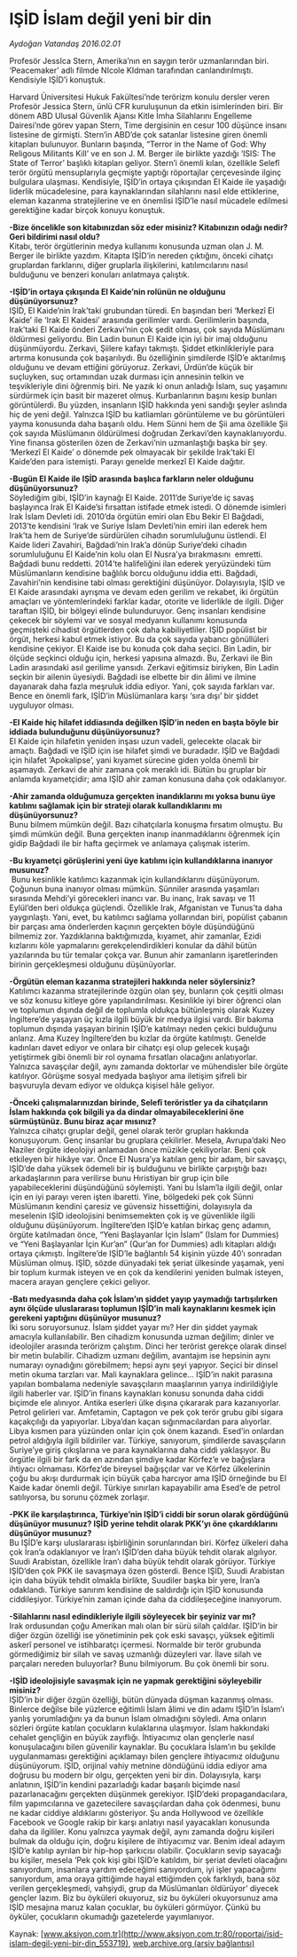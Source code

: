 # IŞİD İslam değil yeni bir din

*Aydoğan Vatandaş 2016.02.01*

<div class="pNewsDetailMainContent ctx_content" itemprop="articleBody">
 <p>
  Profesör JessIca Stern, Amerika’nın en saygın terör uzmanlarından biri. ‘Peacemaker’ adlı filmde NIcole KIdman tarafından canlandırılmıştı. Kendisiyle IŞİD’i konuştuk.
 </p>
 <p>
  Harvard Üniversitesi Hukuk Fakültesi’nde terörizm konulu dersler veren Profesör Jessica Stern, ünlü CFR kuruluşunun da etkin isimlerinden biri. Bir dönem ABD Ulusal Güvenlik Ajansı Kitle İmha Silahlarını Engelleme Dairesi’nde görev yapan Stern, Time dergisinin en cesur 100 düşünce insanı listesine de girmişti. Stern’in ABD’de çok satanlar listesine giren önemli kitapları bulunuyor. Bunların başında, “Terror in the Name of God: Why Religous Militants Kill’ ve en son J. M. Berger ile birlikte yazdığı ‘ISIS: The State of Terror’ başlıklı kitapları geliyor. Stern’i önemli kılan, özellikle Selefî terör örgütü mensuplarıyla geçmişte yaptığı röportajlar çerçevesinde ilginç bulgulara ulaşması. Kendisiyle, IŞİD’in ortaya çıkışından El Kaide ile yaşadığı liderlik mücadelesine, para kaynaklarından silahlarını nasıl elde ettiklerine, eleman kazanma stratejilerine ve en önemlisi IŞİD’le nasıl mücadele edilmesi gerektiğine kadar birçok konuyu konuştuk.
 </p>
 <p>
  <strong>
   -Bize öncelikle son kitabınızdan söz eder misiniz? Kitabınızın odağı nedir? Geri bildirimi nasıl oldu?
  </strong>
  <br/>
  Kitabı, terör örgütlerinin medya kullanımı konusunda uzman olan J. M. Berger ile birlikte yazdım. Kitapta IŞİD’in nereden çıktığını, önceki cihatçı gruplardan farklarını, diğer gruplarla ilişkilerini, katılımcılarını nasıl bulduğunu ve benzeri konuları anlatmaya çalıştık.
 </p>
 <p>
  <strong>
   -IŞİD’in ortaya çıkışında El Kaide’nin rolünün ne olduğunu düşünüyorsunuz?
  </strong>
  <br/>
  IŞİD, El Kaide’nin Irak’taki grubundan türedi. En başından beri ‘Merkezî El Kaide’ ile ‘Irak El Kaidesi’ arasında gerilimler vardı. Gerilimlerin başında, Irak’taki El Kaide önderi Zerkavi’nin çok şedit olması, çok sayıda Müslümanı öldürmesi geliyordu. Bin Ladin bunun El Kaide için iyi bir imaj olduğunu düşünmüyordu. Zerkavi, Şiilere kafayı takmıştı. Şiddet etkinlikleriyle para artırma konusunda çok başarılıydı. Bu özelliğinin şimdilerde IŞİD’e aktarılmış olduğunu ve devam ettiğini görüyoruz. Zerkavi, Ürdün’de küçük bir suçluyken, suç ortamından uzak durması için annesinin telkin ve teşvikleriyle dini öğrenmiş biri. Ne yazık ki onun anladığı İslam, suç yaşamını sürdürmek için basit bir mazeret olmuş. Kurbanlarının başını kesip bunları görüntülerdi. Bu yüzden, insanların IŞİD hakkında yeni sandığı şeyler aslında hiç de yeni değil. Yalnızca IŞİD bu katliamları görüntüleme ve bu görüntüleri yayma konusunda daha başarılı oldu. Hem Sünni hem de Şii ama özellikle Şii çok sayıda Müslümanın öldürülmesi doğrudan Zerkavi’den kaynaklanıyordu. Yine finansa gösterilen özen de Zerkavi’nin uzmanlaştığı başka bir şey. ‘Merkezî El Kaide’ o dönemde pek olmayacak bir şekilde Irak’taki El Kaide’den para istemişti. Parayı genelde merkezî El Kaide dağıtır.
 </p>
 <p>
  <strong>
   -Bugün El Kaide ile IŞİD arasında başlıca farkların neler olduğunu düşünüyorsunuz?
  </strong>
  <br/>
  Söylediğim gibi, IŞİD’in kaynağı El Kaide. 2011’de Suriye’de iç savaş başlayınca Irak El Kaide’si fırsattan istifade etmek istedi. O dönemde isimleri Irak İslam Devleti idi. 2010’da örgütün emiri olan Ebu Bekir El Bağdadi, 2013’te kendisini ‘Irak ve Suriye İslam Devleti’nin emiri ilan ederek hem Irak’ta hem de Suriye’de sürdürülen cihadın sorumluluğunu üstlendi. El Kaide lideri Zavahiri, Bağdadi’nin Irak’a dönüp Suriye’deki cihadın sorumluluğunu El Kaide’nin kolu olan El Nusra’ya bırakmasını  emretti. Bağdadi bunu reddetti. 2014’te halifeliğini ilan ederek yeryüzündeki tüm Müslümanların kendisine bağlılık borcu olduğunu iddia etti. Bağdadi, Zavahiri’nin kendisine tabi olması gerektiğini düşünüyor. Dolayısıyla, IŞİD ve El Kaide arasındaki ayrışma ve devam eden gerilim ve rekabet, iki örgütün amaçları ve yöntemlerindeki farklar kadar, otorite ve liderlikle de ilgili. Diğer taraftan IŞİD, bir bölgeyi elinde bulunduruyor. Genç insanları kendisine çekecek bir söylemi var ve sosyal medyanın kullanımı konusunda geçmişteki cihadist örgütlerden çok daha kabiliyetliler. IŞİD popülist bir örgüt, herkesi kabul etmek istiyor. Bu da çok sayıda yabancı gönüllüleri kendisine çekiyor. El Kaide ise bu konuda çok daha seçici. Bin Ladin, bir ölçüde seçkinci olduğu için, herkesi yapısına almazdı. Bu, Zerkavi ile Bin Ladin arasındaki asıl gerilime yansıdı. Zerkavi eğitimsiz biriyken, Bin Ladin seçkin bir ailenin üyesiydi. Bağdadi ise elbette bir din âlimi ve ilmine dayanarak daha fazla meşruluk iddia ediyor. Yani, çok sayıda farkları var. Bence en önemli fark, IŞİD’in Müslümanlara karşı ‘sıra dışı’ bir şiddet uyguluyor olması.
 </p>
 <p>
  <strong>
   -El Kaide hiç hilafet iddiasında değilken IŞİD’in neden en başta böyle bir iddiada bulunduğunu düşünüyorsunuz?
  </strong>
  <br/>
  El Kaide için hilafetin yeniden inşası uzun vadeli, gelecekte olacak bir amaçtı. Bağdadi ve IŞİD için ise hilafet şimdi ve buradadır. IŞİD ve Bağdadi için hilafet ‘Apokalipse’, yani kıyamet sürecine giden yolda önemli bir aşamaydı. Zerkavi de ahir zamana çok meraklı idi. Bütün bu gruplar bir anlamda kıyametçidir; ama IŞİD ahir zaman konusuna daha çok odaklanıyor.
 </p>
 <p>
  <strong>
   -Ahir zamanda olduğumuza gerçekten inandıklarını mı yoksa bunu üye katılımı sağlamak için bir strateji olarak kullandıklarını mı düşünüyorsunuz?
  </strong>
  <br/>
  Bunu bilmem mümkün değil. Bazı cihatçılarla konuşma fırsatım olmuştu. Bu şimdi mümkün değil. Buna gerçekten inanıp inanmadıklarını öğrenmek için gidip Bağdadi ile bir hafta geçirmek ve anlamaya çalışmak isterim.
 </p>
 <p>
  <strong>
   -Bu kıyametçi görüşlerini yeni üye katılımı için kullandıklarına inanıyor musunuz?
  </strong>
  <br/>
  <img alt="" src="http://web.archive.org/web/20160208060831im_/http://medya.aksiyon.com.tr//aksiyon/2016/02/02/574927.jpg "/>
  Bunu kesinlikle katılımcı kazanmak için kullandıklarını düşünüyorum. Çoğunun buna inanıyor olması mümkün. Sünniler arasında yaşamları sırasında Mehdi’yi görecekleri inancı var. Bu inanç, Irak savaşı ve 11 Eylül’den beri oldukça güçlendi. Özellikle Irak, Afganistan ve Tunus’ta daha yaygınlaştı. Yani, evet, bu katılımcı sağlama yollarından biri, popülist çabanın bir parçası ama önderlerden kaçının gerçekten böyle düşündüğünü bilmemiz zor. Yazdıklarına baktığımızda, kıyamet, ahir zamanlar, Ezidi kızlarını köle yapmalarını gerekçelendirdikleri konular da dâhil bütün yazılarında bu tür temalar çokça var. Bunun ahir zamanların işaretlerinden birinin gerçekleşmesi olduğunu düşünüyorlar.
 </p>
 <p>
  <strong>
   -Örgütün eleman kazanma stratejileri hakkında neler söylersiniz?
  </strong>
  <br/>
  Katılımcı kazanma stratejilerinde özgün olan şey, bunların çok çeşitli olması ve söz konusu kitleye göre yapılandırılması. Kesinlikle iyi birer öğrenci olan ve toplumun dışında değil de toplumla oldukça bütünleşmiş olarak Kuzey İngiltere’de yaşayan üç kızla ilgili büyük bir medya ilgisi vardı. Bir bakıma toplumun dışında yaşayan birinin IŞİD’e katılmayı neden çekici bulduğunu anlarız. Ama Kuzey İngiltere’den bu kızlar da örgüte katılmıştı. Genelde kadınları davet ediyor ve onlara bir cihatçı eşi olup gelecek kuşağı yetiştirmek gibi önemli bir rol oynama fırsatları olacağını anlatıyorlar. Yalnızca savaşçılar değil, aynı zamanda doktorlar ve mühendisler bile örgüte katılıyor. Görüşme sosyal medyada başlıyor ama iletişim şifreli bir başvuruyla devam ediyor ve oldukça kişisel hâle geliyor.
 </p>
 <p>
  <strong>
   -Önceki çalışmalarınızdan birinde, Selefî teröristler ya da cihatçıların İslam hakkında çok bilgili ya da dindar olmayabileceklerini öne sürmüştünüz. Bunu biraz açar mısınız?
  </strong>
  <br/>
  Yalnızca cihatçı gruplar değil, genel olarak terör grupları hakkında konuşuyorum. Genç insanlar bu gruplara çekilirler. Mesela, Avrupa’daki Neo Naziler örgüte ideolojiyi anlamadan önce müzikle çekiliyorlar. Beni çok etkileyen bir hikâye var. Önce El Nusra’ya katılan genç bir adam, bir savaşçı, IŞİD’de daha yüksek ödemeli bir iş bulduğunu ve birlikte çarpıştığı bazı arkadaşlarının para verilirse bunu Hıristiyan bir grup için bile yapabileceklerini düşündüğünü söylemişti. Yani bu İslam’la ilgili değil, onlar için en iyi parayı veren işten ibaretti. Yine, bölgedeki pek çok Sünni Müslümanın kendini çaresiz ve güvensiz hissettiğini, dolayısıyla da meselenin IŞİD ideolojisini benimsemekten çok iş ve güvenlikle ilgili olduğunu düşünüyorum. İngiltere’den IŞİD’e katılan birkaç genç adamın, örgüte katılmadan önce, “Yeni Başlayanlar İçin İslam” (Islam for Dummies) ve “Yeni Başlayanlar İçin Kur’an” (Qur’an for Dummies) adlı kitapları aldığı ortaya çıkmıştı. İngiltere’de IŞİD’le bağlantılı 54 kişinin yüzde 40’ı sonradan Müslüman olmuş. IŞİD, sözde dünyadaki tek şeriat ülkesinde yaşamak, yeni bir toplum kurmak isteyen ve en çok da kendilerini yeniden bulmak isteyen, macera arayan gençlere çekici geliyor.
 </p>
 <p>
  <strong>
   -Batı medyasında daha çok İslam’ın şiddet yayıp yaymadığı tartışılırken aynı ölçüde uluslararası toplumun IŞİD’in mali kaynaklarını kesmek için gerekeni yaptığını düşünüyor musunuz?
  </strong>
  <br/>
  İki soru soruyorsunuz. İslam şiddet yayar mı? Her din şiddet yaymak amacıyla kullanılabilir. Ben cihadizm konusunda uzman değilim; dinler ve ideolojiler arasında terörizm çalıştım. Dinci her terörist gerekçe olarak dinsel bir metin bulabilir. Cihadizm uzmanı değilim, avantajım ise hepsinin aynı numarayı oynadığını görebilmem; hepsi aynı şeyi yapıyor. Seçici bir dinsel metin okuma tarzları var. Mali kaynaklara gelince… IŞİD’in nakit parasına yapılan bombalama nedeniyle savaşçıların maaşlarının yarıya indirildiğiyle ilgili haberler var. IŞİD’in finans kaynakları konusu sonunda daha ciddi biçimde ele alınıyor. Antika eserleri ülke dışına çıkararak para kazanıyorlar. Petrol gelirleri var. Amfetamin, Captagon ve pek çok terör grubu gibi sigara kaçakçılığı da yapıyorlar. Libya’dan kaçan sığınmacılardan para alıyorlar. Libya kısmen para yüzünden onlar için çok önem kazandı. Esed’in onlardan petrol aldığıyla ilgili bildiriler var. Türkiye, sanıyorum, şimdilerde savaşçıların Suriye’ye giriş çıkışlarına ve para kaynaklarına daha ciddi yaklaşıyor. Bu örgütle ilgili bir fark da en azından şimdiye kadar Körfez’e ve bağışlara ihtiyacı olmaması. Körfez’de bireysel bağışçılar var ve Körfez ülkelerinin çoğu bu akışı durdurmak için büyük çaba harcıyor ama IŞİD örneğinde bu El Kaide kadar önemli değil. Türkiye sınırları kapayabilir ama Esed’e de petrol satılıyorsa, bu sorunu çözmek zorlaşır.
 </p>
 <p>
  <strong>
   -PKK ile karşılaştırınca, Türkiye’nin IŞİD’i ciddi bir sorun olarak gördüğünü düşünüyor musunuz? IŞİD yerine tehdit olarak PKK’yı öne çıkardıklarını düşünüyor musunuz?
  </strong>
  <br/>
  Bu IŞİD’e karşı uluslararası işbirliğinin sorunlarından biri. Körfez ülkeleri daha çok İran’a odaklanıyor ve İran’ı IŞİD’den daha büyük tehdit olarak algılıyor. Suudi Arabistan, özellikle İran’ı daha büyük tehdit olarak görüyor. Türkiye IŞİD’den çok PKK ile savaşmaya özen gösterdi. Bence IŞİD, Suudi Arabistan için daha büyük tehdit olmakla birlikte, Suudiler başka bir yere, İran’a odaklandı. Türkiye sanırım kendisine de saldırdığı için IŞİD konusunda ciddileşiyor. Türkiye’nin zaman içinde daha da ciddileşeceğine inanıyorum.
 </p>
 <p>
  <strong>
   -Silahlarını nasıl edindikleriyle ilgili söyleyecek bir şeyiniz var mı?
  </strong>
  <br/>
  Irak ordusundan çoğu Amerikan malı olan bir sürü silah çaldılar. IŞİD’in bir diğer özgün özelliği ise yönetiminin pek çok eski savaşçı, yüksek eğitimli askerî personel ve istihbaratçı içermesi. Normalde bir terör grubunda görmediğimiz bir silah ve savaş uzmanlığı düzeyleri var. İlave silah ve parçaları nereden buluyorlar? Bunu bilmiyorum. Bu çok önemli bir soru.
 </p>
 <p>
  <strong>
   -IŞİD ideolojisiyle savaşmak için ne yapmak gerektiğini söyleyebilir misiniz?
  </strong>
  <br/>
  IŞİD’in bir diğer özgün özelliği, bütün dünyada düşman kazanmış olması. Binlerce değilse bile yüzlerce eğitimli İslam âlimi ve din adamı IŞİD’in İslam’ı yanlış yorumladığını ya da bunun İslam olmadığını söyledi. Ama onların sözleri örgüte katılan çocukların kulaklarına ulaşmıyor. İslam hakkındaki cehalet gençliğin en büyük zayıflığı. İhtiyacımız olan gençlerle nasıl konuşulacağını bilen güvenilir kaynaklar. Bu çocuklara İslam’ın bu şekilde uygulanmaması gerektiğini açıklamayı bilen gençlere ihtiyacımız olduğunu düşünüyorum. IŞİD, orijinal vahiy metnine döndüğünü iddia ediyor ama doğrusu bu modern bir olgu, gerçekten yeni bir din. Dolayısıyla, karşı anlatının, IŞİD’in kendini pazarladığı kadar başarılı biçimde nasıl pazarlanacağını gerçekten düşünmek gerekiyor. IŞİD’deki propagandacılara, film yapımcılarına ve gazetecilere savaşçılardan daha çok ödenmesi, bunu ne kadar ciddiye aldıklarını gösteriyor. Şu anda Hollywood ve özellikle Facebook ve Google rakip bir karşı anlatıyı nasıl yayacakları konusunda daha da ilgililer. Konu yalnızca yaymak değil, aynı zamanda doğru kişileri bulmak da olduğu için, doğru kişilere de ihtiyacımız var. Benim ideal adayım IŞİD’e katılıp ayrılan bir hip-hop şarkıcısı olabilir. Çocukların sevip sayacağı bu kişiler, mesela ‘Pek çok kişi gibi IŞİD’e katıldım, bir şeriat devleti olacağını sanıyordum, insanlara yardım edeceğimi sanıyordum, iyi işler yapacağımı sanıyordum, ama oraya gittiğimde hayal ettiğimden çok farklıydı, bana söz verilen gerçekleşmedi, vahşiydi, grup da Müslümanları öldürüyor’ diyecek gençler lazım. Biz bu öyküleri okuyoruz, siz bu öyküleri okuyorsunuz ama IŞİD mesajına maruz kalan çocuklar, bu öyküleri görmüyor. Çünkü bu öyküler, çocukların okumadığı gazetelerde yayımlanıyor.
 </p>
</div>


Kaynak: [www.aksiyon.com.tr](http://www.aksiyon.com.tr:80/roportaj/isid-islam-degil-yeni-bir-din_553719), [web.archive.org (arşiv bağlantısı)](http://web.archive.org/web/20160208060831/http://www.aksiyon.com.tr:80/roportaj/isid-islam-degil-yeni-bir-din_553719)
